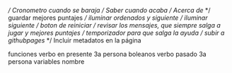 */ Cronometro cuando se baraja*
*/ Saber cuando acaba*
*/ Acerca de*
*/ guardar mejores puntajes
*/ iluminar ordenados y siguiente*
*/ iluminar siguiente*
*/ boton de reiniciar*
*/ revisar los mensajes, que siempre salga a jugar y mejores puntajes*
*/ temporizador para que salga la ayuda*
*/ subir a githubpages*
*/ Incluir metadatos en la página

funciones verbo en presente 3a persona
boleanos verbo pasado 3a persona
variables nombre
